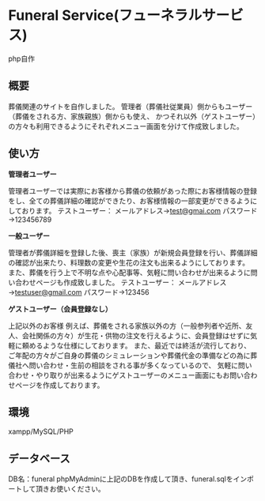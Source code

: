 # Funeral Service(フューネラルサービス)
php自作

## 概要

葬儀関連のサイトを自作しました。
管理者（葬儀社従業員）側からもユーザー（葬儀をされる方、家族親族）側からも使え、
かつそれ以外（ゲストユーザー）の方々も利用できるようにそれぞれメニュー画面を分けて作成致しました。

## 使い方
**管理者ユーザー**

管理者ユーザーでは実際にお客様から葬儀の依頼があった際にお客様情報の登録をし、全ての葬儀詳細の確認ができたり、お客様情報の一部変更ができるようにしております。
テストユーザー：
メールアドレス→test@gmai.com
パスワード→123456789


**一般ユーザー**

管理者が葬儀詳細を登録した後、喪主（家族）が新規会員登録を行い、葬儀詳細の確認が出来たり、料理数の変更や生花の注文も出来るようにしております。
また、葬儀を行う上で不明な点や心配事等、気軽に問い合わせが出来るように問い合わせページも作成致しました。
テストユーザー：
メールアドレス→testuser@gmail.com
パスワード→123456

**ゲストユーザー（会員登録なし）**

上記以外のお客様
例えば、葬儀をされる家族以外の方（一般参列者や近所、友人、会社関係の方々）が生花・供物の注文を行えるように、会員登録はせずに気軽に頼めるような仕様にしております。
また、最近では終活が流行しており、ご年配の方々がご自身の葬儀のシミュレーションや葬儀代金の準備などの為に葬儀社へ問い合わせ・生前の相談をされる事が多くなっているので、
気軽に問い合わせ・やり取りが出来るようにゲストユーザーのメニュー画面にもお問い合わせページを作成しております。

## 環境
xampp/MySQL/PHP

## データベース
DB名：funeral
phpMyAdminに上記のDBを作成して頂き、funeral.sqlをインポートして頂きお使いください。
